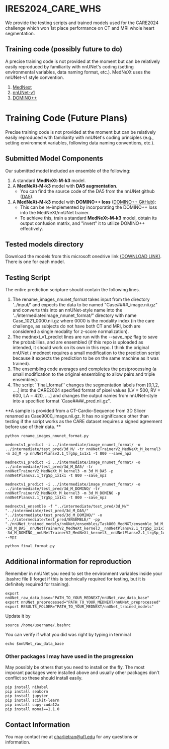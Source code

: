 # IRES2024_CARE_WHS

We provide the testing scripts and trained models used for the CARE2024 challenge which won 1st place performance on CT and MRI whole heart segmentation.

## Training code (possibly future to do)

A precise training code is not provided at the moment but can be relatively easily reproduced by familiarity with nnUNet's coding (setting environmental variables, data naming format, etc.). MedNeXt uses the nnUNet-v1 style convention. 

1. [MedNext](https://github.com/MIC-DKFZ/MedNeXt) 
2. [nnUNet-v1](https://github.com/MIC-DKFZ/nnUNet/tree/nnunetv1)
3. [DOMINO++](https://github.com/lab-smile/DOMINOPlusPlus)

# Training Code (Future Plans)

Precise training code is not provided at the moment but can be relatively easily reproduced with familiarity with nnUNet's coding principles (e.g., setting environment variables, following data naming conventions, etc.).


## Submitted Model Components
Our submitted model included an ensemble of the following:

1. A standard **MedNeXt-M-k3** model.
2. A **MedNeXt-M-k3** model with **DA5 augmentation**.
   - You can find the source code of the DA5 from the nnUNet github ([DA5](https://github.com/MIC-DKFZ/nnUNet/tree/nnunetv1/nnunet/training/network_training/nnUNet_variants/data_augmentation)).
3. A **MedNeXt-M-k3** model with **DOMINO++ loss** ([DOMINO++ GitHub](https://github.com/lab-smile/DOMINOPlusPlus)):  
   - This can be re-implemented by incorporating the DOMINO++ loss into the MedNeXt/nnUNet trainer.  
   - To achieve this, train a standard **MedNeXt-M-k3** model, obtain its output confusion matrix, and "invert" it to utilize DOMINO++ effectively.

## Tested models directory

Download the models from this microsoft onedrive link [(DOWNLOAD LINK)](https://uflorida-my.sharepoint.com/:f:/g/personal/charlietran_ufl_edu/Epzq9x5BWXBBqXo-8nSgB2UBLCKcVO-brofrIiApuBushQ?e=Lu8b1F). There is one for each model.

## Testing Script 
The entire prediction scripture should contain the following lines. 
1. The rename_images_nnunet_format takes input from the directory '../input/' and expects the data to be named "Case####_image.nii.gz" and converts this into an nnUNet-style name into the '../intermediate/image_nnunet_format/" directory with name Case_1021_0000.nii.gz where 0000 is the modality index (in the care challenge, as subjects do not have both CT and MRI, both are considered a single modality for z-score normalization).
2. The mednext_v1_predict lines are run with the --save_npz flag to save the probabiliies, and are ensembled (if this repo is uploaded as intended, it should work on its own in this repo. I think the original nnUNet / mednext requires a small modification to the prediction script because it expects the prediction to be on the same machine as it was trained).
3. The ensembling code averages and completes the postprocessing (a small modification to the original ensembling to allow pairs and triple ensembles).
4. The script ``final_format'' changes the segmentation labels from [0,1,2, ....] into the CARE2024 specified format of pixel values [LV = 500, RV = 600, LA = 420, ....] and changes the output names from nnUNet-style into a specified format `Case####_pred.nii.gz".

**A sample is provided from a CT-Cardio-Sequence from 3D Slicer renamed as Case9000_image.nii.gz. It has no significance other than testing if the script works as the CARE dataset requires a signed agreement before use of their data. **

```
python rename_images_nnunet_format.py

mednextv1_predict -i ../intermediate/image_nnunet_format/ -o ../intermediate/test_pred/3d_M/ -tr nnUNetTrainerV2_MedNeXt_M_kernel3 -m 3d_M -p nnUNetPlansv2.1_trgSp_1x1x1 -t 800 --save_npz

mednextv1_predict -i ../intermediate/image_nnunet_format/ -o ../intermediate/test_pred/3d_M_DA5/ -tr nnUNetTrainerV2_MedNeXt_M_kernel3 -m 3d_M_DA5 -p nnUNetPlansv2.1_trgSp_1x1x1 -t 800 --save_npz

mednextv1_predict -i ../intermediate/image_nnunet_format/ -o ../intermediate/test_pred/3d_M_DOMINO/ -tr nnUNetTrainerV2_MedNeXt_M_kernel3 -m 3d_M_DOMINO -p nnUNetPlansv2.1_trgSp_1x1x1 -t 800 --save_npz

mednextv1_ensemble -f "../intermediate/test_pred/3d_M/" "../intermediate/test_pred/3d_M_DA5/" "../intermediate/test_pred/3d_M_DOMINO/" -o "..//intermediate/test_pred/ENSEMBLE/" -pp "./nnUNet_trained_models/nnUNet/ensembles/Task800_MedNXT/ensemble_3d_M__nnUNetTrainerV2_MedNeXt_kernel3__nnUNetPlansv2.1_trgSp_1x1x1--3d_M_DA5__nnUNetTrainerV2_MedNeXt_kernel3__nnUNetPlansv2.1_trgSp_1x1x1--3d_M_DOMINO__nnUNetTrainerV2_MedNeXt_kernel3__nnUNetPlansv2.1_trgSp_1x1x1/postprocessing.json" --npz

python final_format.py
```

## Additional information for reproduction

Remember in nnUNet you need to set the environment variables inside your .bashrc file (I forget if this is technically required for testing, but it is definitely required for training). 
```
export nnUNet_raw_data_base="PATH_TO_YOUR_MEDNEXT/nnUNet_raw_data_base"
export nnUNet_preprocessed="PATH_TO_YOUR_MEDNEXT/nnUNet_preprocessed"
export RESULTS_FOLDER="PATH_TO_YOUR_MEDNEXT/nnUNet_trained_models"
```

Update it by 
```
source /home/username/.bashrc
```
You can verify if what you did was right by typing in terminal
```
echo $nnUNet_raw_data_base
```

### Other packages I may have used in the progression
May possibly be others that you need to install on the fly. The most imporant packages were installed above and usually other packages don't conflict so these should install easily.
```
pip install nibabel
pip install seaborn
pip install jupyter 
pip install scikit-learn
pip install cupy-cuda12x
pip install monai==1.1.0
```

## Contact Information

You may contact me at charlietran@ufl.edu for any questions or information.


